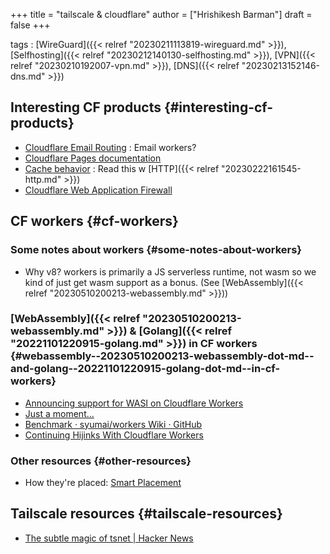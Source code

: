 +++
title = "tailscale & cloudflare"
author = ["Hrishikesh Barman"]
draft = false
+++

tags
: [WireGuard]({{< relref "20230211113819-wireguard.md" >}}), [Selfhosting]({{< relref "20230212140130-selfhosting.md" >}}), [VPN]({{< relref "20230210192007-vpn.md" >}}), [DNS]({{< relref "20230213152146-dns.md" >}})


## Interesting CF products {#interesting-cf-products}

-   [Cloudflare Email Routing](https://developers.cloudflare.com/email-routing/) : Email workers?
-   [Cloudflare Pages documentation](https://developers.cloudflare.com/pages/)
-   [Cache behavior](https://developers.cloudflare.com/cache/concepts/cache-behavior/) : Read this w [HTTP]({{< relref "20230222161545-http.md" >}})
-   [Cloudflare Web Application Firewall](https://developers.cloudflare.com/waf/)


## CF workers {#cf-workers}


### Some notes about workers {#some-notes-about-workers}

-   Why v8? workers is primarily a JS serverless runtime, not wasm so we kind of just get wasm support as a bonus. (See [WebAssembly]({{< relref "20230510200213-webassembly.md" >}}))


### [WebAssembly]({{< relref "20230510200213-webassembly.md" >}}) &amp; [Golang]({{< relref "20221101220915-golang.md" >}}) in CF workers {#webassembly--20230510200213-webassembly-dot-md--and-golang--20221101220915-golang-dot-md--in-cf-workers}

-   [Announcing support for WASI on Cloudflare Workers](https://blog.cloudflare.com/announcing-wasi-on-workers/)
-   [Just a moment...](https://community.cloudflare.com/t/native-golang-support-for-workers/65896/16)
-   [Benchmark · syumai/workers Wiki · GitHub](https://github.com/syumai/workers/wiki/Benchmark)
-   [Continuing Hijinks With Cloudflare Workers](https://nicholas.cloud/blog/continuing-hijinks-with-cloudflare-workers/)


### Other resources {#other-resources}

-   How they're placed: [Smart Placement](https://blog.cloudflare.com/announcing-workers-smart-placement/)


## Tailscale resources {#tailscale-resources}

-   [The subtle magic of tsnet | Hacker News](https://news.ycombinator.com/item?id=36679763)
